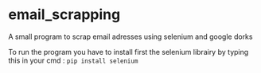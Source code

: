 # email_scrapping
A small program to scrap email adresses using selenium and google dorks

To run the program you have to install first the selenium librairy by typing this in your cmd : ```pip install selenium```
